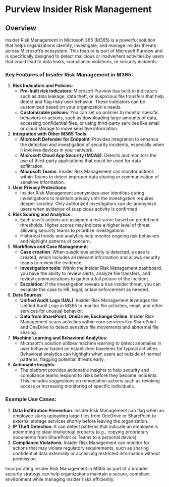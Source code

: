 # Purview Insider Risk Management

## Overview

Insider Risk Management in Microsoft 365 (M365) is a powerful solution that helps organizations identify, investigate, and manage insider threats across Microsoft’s ecosystem. This feature is part of Microsoft Purview and is specifically designed to detect malicious or inadvertent activities by users that could lead to data leaks, compliance violations, or security incidents.

### Key Features of Insider Risk Management in M365:

1. **Risk Indicators and Policies**:
   * **Pre-built risk indicators**: Microsoft Purview has built-in indicators such as data leakage, data theft, or suspicious file transfers that help detect and flag risky user behavior. These indicators can be customized based on your organization's needs.
   * **Customizable policies**: You can set up policies to monitor specific behaviors or actions, such as downloading large amounts of data, accessing confidential files, or using third-party services like email or cloud storage to move sensitive information.
2. **Integration with Other M365 Tools**:
   * **Microsoft Defender for Endpoint**: Provides integration to enhance the detection and investigation of security incidents, especially when it involves devices in your network.
   * **Microsoft Cloud App Security (MCAS)**: Detects and monitors the use of third-party applications that could be used for data exfiltration.
   * **Microsoft Teams**: Insider Risk Management can monitor actions within Teams to detect improper data sharing or communication of sensitive information.
3. **User Privacy Protections**:
   * Insider Risk Management anonymizes user identities during investigations to maintain privacy until the investigation requires deeper scrutiny. Only authorized investigators can de-anonymize users when evidence of suspicious activity is confirmed.
4. **Risk Scoring and Analytics**:
   * Each user’s actions are assigned a risk score based on predefined thresholds. Higher scores may indicate a higher level of threat, allowing security teams to prioritize investigations.
   * Historical trends and analytics help monitor ongoing risk behaviors and highlight patterns of concern.
5. **Workflows and Case Management**:
   * **Case creation**: When suspicious activity is detected, a case is created, which includes all relevant information and allows security teams to review the evidence.
   * **Investigation tools**: Within the Insider Risk Management dashboard, you have the ability to review alerts, analyze file transfers, and review communications to gather a full picture of the incident.
   * **Escalation**: If the investigation reveals a true insider threat, you can escalate the case to HR, legal, or law enforcement as needed.
6. **Data Sources**:
   * **Unified Audit Logs (UAL)**: Insider Risk Management leverages the Unified Audit Logs in M365 to monitor file activities, email, and other services for unusual behavior.
   * **Data from SharePoint, OneDrive, Exchange Online**: Insider Risk Management scans activities within core services like SharePoint and OneDrive to detect sensitive file movements and abnormal file sharing.
7. **Machine Learning and Behavioral Analytics**:
   * Microsoft's solution utilizes machine learning to detect anomalies in user behavior based on established baselines for typical activities. Behavioral analytics can highlight when users act outside of normal patterns, flagging potential threats early.
8. **Actionable Insights**:
   * The platform provides actionable insights to help security and compliance teams respond to risks before they become incidents. This includes suggestions on remediation actions such as revoking access or increasing monitoring of specific individuals.

### Example Use Cases:

1. **Data Exfiltration Prevention**: Insider Risk Management can flag when an employee starts uploading large files from OneDrive or SharePoint to external storage services shortly before leaving the organization.
2. **IP Theft Detection**: It can detect patterns that indicate an employee is attempting to steal intellectual property (e.g., copying proprietary documents from SharePoint or Teams to a personal device).
3. **Compliance Violations**: Insider Risk Management can monitor for actions that may violate regulatory requirements, such as sharing confidential data externally or accessing restricted information without permission.

Incorporating Insider Risk Management in M365 as part of a broader security strategy can help organizations maintain a secure, compliant environment while managing insider risks efficiently.
